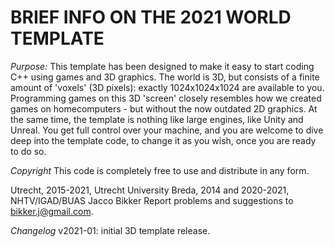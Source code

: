 # BRIEF INFO ON THE 2021 WORLD TEMPLATE

*Purpose:*
This template has been designed to make it easy to start coding C++
using games and 3D graphics. The world is 3D, but consists of a
finite amount of 'voxels' (3D pixels): exactly 1024x1024x1024 are
available to you. Programming games on this 3D 'screen' closely
resembles how we created games on homecomputers - but without the
now outdated 2D graphics.
At the same time, the template is nothing like large engines, like
Unity and Unreal. You get full control over your machine, and you
are welcome to dive deep into the template code, to change it as
you wish, once you are ready to do so.

*Copyright*
This code is completely free to use and distribute in any form.

Utrecht, 2015-2021, Utrecht University
Breda, 2014 and 2020-2021, NHTV/IGAD/BUAS
Jacco Bikker
Report problems and suggestions to bikker.j@gmail.com.

*Changelog*
v2021-01: 
initial 3D template release.